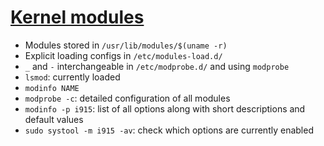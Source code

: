 # [Kernel modules](https://wiki.archlinux.org/index.php/Kernel_module)

* Modules stored in `/usr/lib/modules/$(uname -r)`
* Explicit loading configs in `/etc/modules-load.d/`
* `_` and `-` interchangeable in `/etc/modprobe.d/` and using `modprobe`
* `lsmod`: currently loaded
* `modinfo NAME`
* `modprobe -c`: detailed configuration of all modules
* `modinfo -p i915`: list of all options along with short descriptions and default values
* `sudo systool -m i915 -av`: check which options are currently enabled


